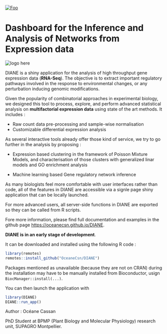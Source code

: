<a href="https://github.com/OceaneCsn/DIANE/actions?query=workflow%3Apkgdown" rel="pkgdown">![Foo](https://github.com/OceaneCsn/DIANE/workflows/pkgdown/badge.svg)</a>

# Dashboard for the Inference and Analysis of Networks from Expression data
![logo here](inst/app/www/favicon.ico "DIANE")

DIANE is a shiny application for the analysis of high throughput gene expression data (**RNA-Seq**). The objective is to extract important regulatory pathways involved in the response to environmental changes, or any perturbation inducing genomic modifications.

Given the popularity of combinatorial approaches in experimental biology, we designed this tool to process, explore, and perform advanced statistical analysis on **multifactorial expression data** using state of the art methods. It includes :

+ Raw count data pre-processing and sample-wise normalisation
+ Customizable differential expression analysis

As several interactive tools already offer those kind of service, we try to go further in the analysis by proposing :

+ Expression based clustering in the framework of Poisson Mixture Models, and characterisation of those clusters with generalized linar models and GO enrichment analysis

+ Machine learning based Gene regulatory network inference


As many biologists feel more comfortable with user interfaces rather than code, all of the features in DIANE are accessible via a signle page shiny application that can be locally launched.

For more advanced users, all server-side functions in DIANE are exported so they can be called from R scripts. 

Fore more information, please find full documentation and examples in the github page  https://oceanecsn.github.io/DIANE.

**DIANE is in an early stage of development**.

It can be downloaded and installed using the following R code :

```R
library(remotes)
remotes::install_github("OceaneCsn/DIANE")
```

Packages mentioned as unavailable (because they are not on CRAN) during the installation may have to be manually installed from Bioconductor, usign ```BiocManager::install(...)```.

You can then launch the application with 

```R
library(DIANE)
DIANE::run_app()
```

Author : Océane Cassan

PhD Student at BPMP (Plant Biology and Molecular Physiology) research unit, SUPAGRO Montpellier.
